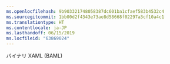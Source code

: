 ```yaml
---
ms.openlocfilehash: 9b903321748058387dc601ba1cfaef583b4532c4
ms.sourcegitcommit: 1bb00d2f4343e73ae8d58668f02297a3cf10a4c1
ms.translationtype: HT
ms.contentlocale: ja-JP
ms.lasthandoff: 06/15/2019
ms.locfileid: "63869024"
---
```

バイナリ XAML (BAML)
